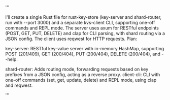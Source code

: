 '''


I'll create a single Rust file for rust-key-store (key-server and shard-router, run with --port 3000) and a separate kvs-client CLI, supporting one-off commands and REPL mode. The server uses axum for RESTful endpoints (POST, GET, PUT, DELETE) and clap for CLI parsing, with shard routing via a JSON config. The client uses reqwest for HTTP requests.
Plan:

key-server: RESTful key-value server with in-memory HashMap, supporting POST (201/409), GET (200/404), PUT (200/404), DELETE (200/404), and --help.

shard-router: Adds routing mode, forwarding requests based on key prefixes from a JSON config, acting as a reverse proxy.
client-cli: CLI with one-off commands (set, get, update, delete) and REPL mode, using clap and reqwest.

'''

